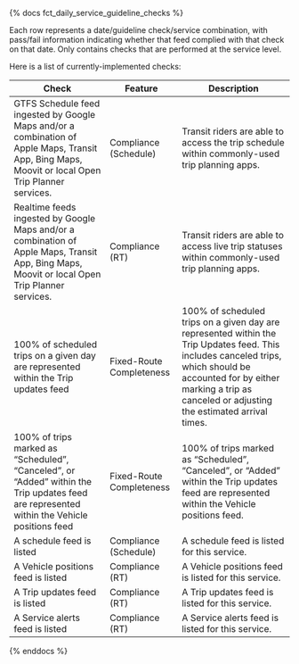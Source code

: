 {% docs fct_daily_service_guideline_checks %}

Each row represents a date/guideline check/service combination, with pass/fail
information indicating whether that feed complied with that check on that date.
Only contains checks that are performed at the service level.


Here is a list of currently-implemented checks:

| Check | Feature | Description |
| ------------------------------------ |---------|------------ |
| GTFS Schedule feed ingested by Google Maps and/or a combination of Apple Maps, Transit App, Bing Maps, Moovit or local Open Trip Planner services. | Compliance (Schedule) | Transit riders are able to access the trip schedule within commonly-used trip planning apps. |
| Realtime feeds ingested by Google Maps and/or a combination of Apple Maps, Transit App, Bing Maps, Moovit or local Open Trip Planner services. | Compliance (RT) | Transit riders are able to access live trip statuses within commonly-used trip planning apps. |
| 100% of scheduled trips on a given day are represented within the Trip updates feed | Fixed-Route Completeness | 100% of scheduled trips on a given day are represented within the Trip Updates feed. This includes canceled trips, which should be accounted for by either marking a trip as canceled or adjusting the estimated arrival times. |
| 100% of trips marked as “Scheduled”, “Canceled”, or “Added” within the Trip updates feed are represented within the Vehicle positions feed | Fixed-Route Completeness | 100% of trips marked as “Scheduled”, “Canceled”, or “Added” within the Trip updates feed are represented within the Vehicle positions feed. |
| A schedule feed is listed | Compliance (Schedule) | A schedule feed is listed for this service. |
| A Vehicle positions feed is listed | Compliance (RT) | A Vehicle positions feed is listed for this service. |
| A Trip updates feed is listed | Compliance (RT) | A Trip updates feed is listed for this service. |
| A Service alerts feed is listed | Compliance (RT) | A Service alerts feed is listed for this service. |
{% enddocs %}
